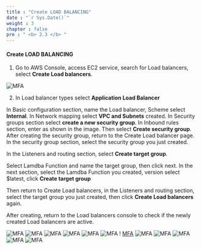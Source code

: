 ```yaml
---
title : "Create LOAD BALANCING"
date : "`r Sys.Date()`"
weight : 3
chapter : false
pre : " <b> 2.3 </b> "
---
```


#### Create LOAD BALANCING

1. Go to AWS Console, access EC2 service, search for Load balancers, select **Create Load balancers**.

![MFA](/images/images/4/imageloadbl1.png?featherlight=false&width=90pc)

2. In Load balancer types select **Application Load Balancer**

In Basic configuration section, name the Load balancer, Scheme select **Internal**.
In Network mapping select **VPC and Subnets** created.
In Security groups section select **create a new security group**.
In Inbound rules section, enter as shown in the image. Then select **Create security group**.
After creating the security group, return to the Create Load balancer page. In the security group section, select the security group you just created.

In the Listeners and routing section, select **Create target group**.

Select Lamdba Function and name the target group, then click next. In the next section, select the Lamdba Function you created, version select $latest, click **Create target group**

Then return to Create Load balancers, in the Listeners and routing section, select the target group you just created, then click **Create Load balancers** again.

After creating, return to the Load balancers console to check if the newly created Load balancers are active.

![MFA](/images/images/4/imageloadbl2.png?featherlight=false&width=90pc)
![MFA](/images/images/4/imageloadbl3.png?featherlight=false&width=90pc)
![MFA](/images/images/4/imageloadbl4.png?featherlight=false&width=90pc)
![MFA](/images/images/4/imageloadbl5.png?featherlight=false&width=90pc)
![MFA](/images/images/4/imageloadbl6.png?featherlight=false&width=90pc)
![MFA](/images/4/imageloadbl7.png?featherlight=false&width=90pc)
! [MFA](/images/images/4/imageloadbl8.png?featherlight=false&width=90pc)
![MFA](/images/images/4/imageloadbl9.png?featherlight=false&width=90pc)
![MFA](/images/images/4/imageloadbl10.png?featherlight=false&width=90pc)
![MFA](/images/images/4/imageloadbl11.png?featherlight=false&width=90pc)
![MFA](/images/4/imageloadbl12.png?featherlight=false&width=90pc)
![MFA](/images/images/4/imageloadbl13.png?featherlight=false&width=90pc)